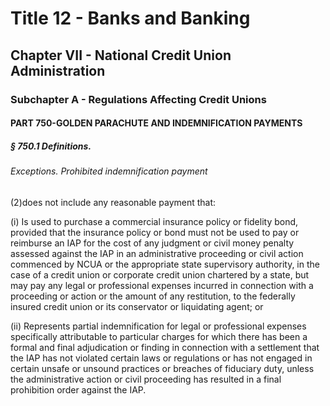 
# Title 12 - Banks and Banking
## Chapter VII - National Credit Union Administration
### Subchapter A - Regulations Affecting Credit Unions
#### PART 750-GOLDEN PARACHUTE AND INDEMNIFICATION PAYMENTS
##### § 750.1 Definitions.
###### Exceptions. Prohibited indemnification payment

(2)does not include any reasonable payment that:

(i) Is used to purchase a commercial insurance policy or fidelity bond, provided that the insurance policy or bond must not be used to pay or reimburse an IAP for the cost of any judgment or civil money penalty assessed against the IAP in an administrative proceeding or civil action commenced by NCUA or the appropriate state supervisory authority, in the case of a credit union or corporate credit union chartered by a state, but may pay any legal or professional expenses incurred in connection with a proceeding or action or the amount of any restitution, to the federally insured credit union or its conservator or liquidating agent; or

(ii) Represents partial indemnification for legal or professional expenses specifically attributable to particular charges for which there has been a formal and final adjudication or finding in connection with a settlement that the IAP has not violated certain laws or regulations or has not engaged in certain unsafe or unsound practices or breaches of fiduciary duty, unless the administrative action or civil proceeding has resulted in a final prohibition order against the IAP.
